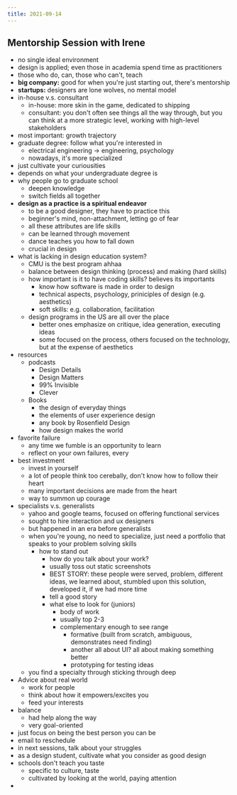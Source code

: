 ```yaml
---
title: 2021-09-14
---
```

## Mentorship Session with Irene
- no single ideal environment
- design is applied; even those in academia spend time as practitioners
- those who do, can, those who can't, teach
- **big company:** good for when you're just starting out, there's mentorship
- **startups:** designers are lone wolves, no mental model
- in-house v.s. consultant
	- in-house: more skin in the game, dedicated to shipping
	- consultant: you don't often see things all the way through, but you can think at a more strategic level, working with high-level stakeholders
- most important: growth trajectory
- graduate degree: follow what you're interested in
	- electrical engineering -> engineering, psychology
	- nowadays, it's more specialized
- just cultivate your curiousities
- depends on what your undergraduate degree is
- why people go to graduate school
	- deepen knowledge
	- switch fields all together
- **design as a practice is a spiritual endeavor**
	- to be a good designer, they have to practice this
	- beginner's mind, non-attachment, letting go of fear
	- all these attributes are life skills
	- can be learned through movement
	- dance teaches you how to fall down 
	- crucial in design
- what is lacking in design education system?
	- CMU is the best program ahhaa
	- balance between design thinking (process) and making (hard skills)
	- how important is it to have coding skills? believes its importants
		- know how software is made in order to design
		- technical aspects, psychology, priniciples of design (e.g. aesthetics)
		- soft skills: e.g. collaboration, facilitation
	- design programs in the US are all over the place
		- better ones emphasize on critique, idea generation, executing ideas
		- some focused on the process, others focused on the technology, but at the expense of aesthetics
- resources
	- podcasts
		- Design Details
		- Design Matters
		- 99% Invisible
		- Clever
	- Books
		- the design of everyday things
		- the elements of user experience design
		- any book by Rosenfield Design
		- how design makes the world
- favorite failure
	- any time we fumble is an opportunity to learn
	- reflect on your own failures, every 
- best investment
	- invest in yourself
	- a lot of people think too cerebally, don't know how to follow their heart
	- many important decisions are made from the heart
	- way to summon up courage
- specialists v.s. generalists
	- yahoo and google teams, focused on offering functional services
	- sought to hire interaction and ux designers
	- but happened in an era before generalists
	- when you're young, no need to specialize, just need a portfolio that speaks to your problem solving skills
		- how to stand out
			- how do you talk about your work?
			- usually toss out static screenshots
			- BEST STORY: these people were served, problem, different ideas, we learned about, stumbled upon this solution, developed it, if we had more time
			- tell a good story
			- what else to look for (juniors)
				- body of work
				- usually top 2-3
				- complementary enough to see range
					- formative (built from scratch, ambiguous, demonstrates need finding)
					- another all about UI? all about making something better
					- prototyping for testing ideas
	- you find a specialty through sticking through deep
- Advice about real world
	- work for people
	- think about how it empowers/excites you
	- feed your interests
- balance
	- had help along the way
	- very goal-oriented
- just focus on being the best person you can be
- email to reschedule
- in next sessions, talk about your struggles
- as a design student, cultivate what you consider as good design
- schools don't teach you taste
	- specific to culture, taste
	- cultivated by looking at the world, paying attention
- 